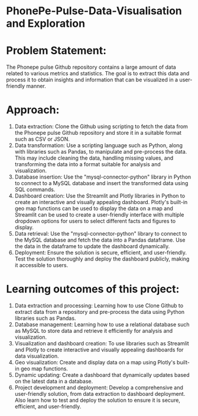 # PhonePe-Pulse-Data-Visualisation and Exploration
# Problem Statement:
  The Phonepe pulse Github repository contains a large amount of data related to
various metrics and statistics. The goal is to extract this data and process it to obtain
insights and information that can be visualized in a user-friendly manner.
# Approach:
  1. Data extraction: Clone the Github using scripting to fetch the data from the
Phonepe pulse Github repository and store it in a suitable format such as CSV
or JSON.
  2. Data transformation: Use a scripting language such as Python, along with
libraries such as Pandas, to manipulate and pre-process the data. This may
include cleaning the data, handling missing values, and transforming the data
into a format suitable for analysis and visualization.
  3. Database insertion: Use the "mysql-connector-python" library in Python to
connect to a MySQL database and insert the transformed data using SQL
commands.
  4. Dashboard creation: Use the Streamlit and Plotly libraries in Python to create
an interactive and visually appealing dashboard. Plotly's built-in geo map
functions can be used to display the data on a map and Streamlit can be used
to create a user-friendly interface with multiple dropdown options for users to
select different facts and figures to display.
  5. Data retrieval: Use the "mysql-connector-python" library to connect to the
MySQL database and fetch the data into a Pandas dataframe. Use the data in
the dataframe to update the dashboard dynamically.
  6. Deployment: Ensure the solution is secure, efficient, and user-friendly. Test
the solution thoroughly and deploy the dashboard publicly, making it
accessible to users.
# Learning outcomes of this project:
  1. Data extraction and processing: Learning how to use Clone Github to
extract data from a repository and pre-process the data using Python libraries
such as Pandas.
  2. Database management: Learning how to use a relational database such
as MySQL to store data and retrieve it efficiently for analysis and visualization.
  3. Visualization and dashboard creation: To use libraries
such as Streamlit and Plotly to create interactive and visually appealing
dashboards for data visualization.
  4. Geo visualization: Create and display data on a map
using Plotly's built-in geo map functions.
  5. Dynamic updating: Create a dashboard that
dynamically updates based on the latest data in a database.
  6. Project development and deployment: Develop a comprehensive and user-friendly solution, from data extraction to dashboard
deployment. Also learn how to test and deploy the solution to ensure it
is secure, efficient, and user-friendly.
